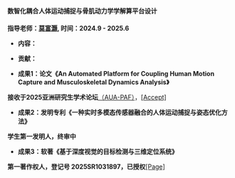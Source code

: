 ###  

#### 数智化耦合人体运动捕捉与骨肌动力学学解算平台设计

**指导老师：[莫富灏](https://scholar.google.com/citations?hl=zh-CN&user=6RcdHh4AAAAJ&view_op=list_works&sortby=pubdate), 时间：2024.9 - 2025.6**

- **内容：**

- **贡献：**

- **成果1：论文《An Automated Platform for Coupling Human Motion Capture and Musculoskeletal Dynamics Analysis》**

**接收于2025亚洲研究生学术论坛**[（AUA-PAF）](https://cghr.snu.ac.kr/en/content/)，[[Accept]](/documents/research/AUA_PAF_Acceptance.pdf)

- **成果2：发明专利《一种实时多模态传感器融合的人体运动捕捉与姿态优化方法》**
      
**学生第一发明人，终审中**

- **成果3：软著《基于深度视觉的目标检测与三维定位系统》**

**第一著作权人，登记号 2025SR1031897，已授权**[[Page]](/documents/research/授权证书.pdf)
